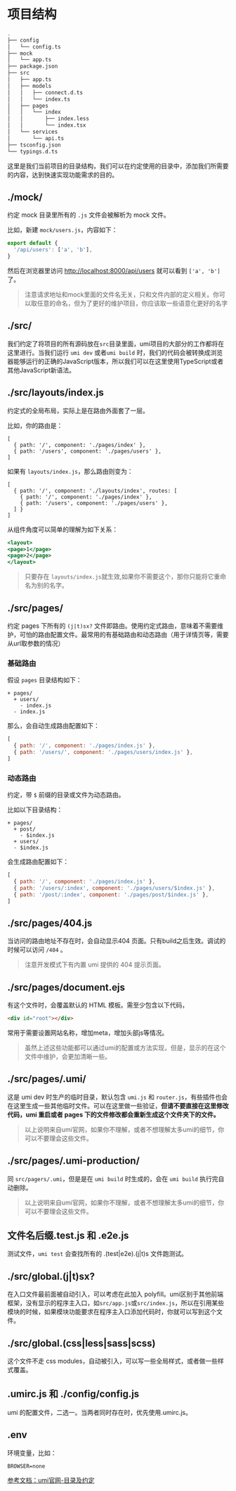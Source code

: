 # 项目结构


```bash
.
├── config
│   └── config.ts
├── mock
│   └── app.ts
├── package.json
├── src
│   ├── app.ts
│   ├── models
│   │   ├── connect.d.ts
│   │   └── index.ts
│   ├── pages
│   │   └── index
│   │       ├── index.less
│   │       └── index.tsx
│   └── services
│       └── api.ts
├── tsconfig.json
└── typings.d.ts
```

这里是我们当前项目的目录结构，我们可以在约定使用的目录中，添加我们所需要的内容，达到快速实现功能需求的目的。

## ./mock/

约定 mock 目录里所有的 `.js` 文件会被解析为 mock 文件。

比如，新建 `mock/users.js`，内容如下：

```js
export default {
  '/api/users': ['a', 'b'],
}
```

然后在浏览器里访问 [http://localhost:8000/api/users](http://localhost:8000/api/users) 就可以看到 `['a', 'b']` 了。
> 注意请求地址和mock里面的文件名无关，只和文件内部的定义相关。你可以取任意的命名，但为了更好的维护项目，你应该取一些语意化更好的名字

## ./src/
我们约定了将项目的所有源码放在`src`目录里面，umi项目的大部分的工作都将在这里进行。当我们运行 `umi dev` 或者`umi build` 时，我们的代码会被转换成浏览器能够运行的正确的JavaScript版本，所以我们可以在这里使用TypeScript或者其他JavaScript新语法。

## ./src/layouts/index.js

约定式的全局布局，实际上是在路由外面套了一层。

比如，你的路由是：

```
[
  { path: '/', component: './pages/index' },
  { path: '/users', component: './pages/users' },
]
```

如果有 `layouts/index.js`，那么路由则变为：

```
[
  { path: '/', component: './layouts/index', routes: [
    { path: '/', component: './pages/index' },
    { path: '/users', component: './pages/users' },
  ] }
]
```

从组件角度可以简单的理解为如下关系：

```jsx
<layout>
<page>1</page>
<page>2</page>
</layout>
```

> 只要存在 `layouts/index.js`就生效,如果你不需要这个，那你只能将它重命名为别的名字。
## ./src/pages/

约定 pages 下所有的 `(j|t)sx?` 文件即路由。使用约定式路由，意味着不需要维护，可怕的路由配置文件。最常用的有基础路由和动态路由（用于详情页等，需要从url取参数的情况）

### 基础路由

假设 `pages` 目录结构如下：

```
+ pages/
  + users/
    - index.js
  - index.js
```

那么，会自动生成路由配置如下：

```js
[
  { path: '/', component: './pages/index.js' },
  { path: '/users/', component: './pages/users/index.js' },
]
```

### 动态路由

约定，带 `$` 前缀的目录或文件为动态路由。

比如以下目录结构：

```
+ pages/
  + post/
    - $index.js
  + users/
  - $index.js
```

会生成路由配置如下：

```js
[
  { path: '/', component: './pages/index.js' },
  { path: '/users/:index', component: './pages/users/$index.js' },
  { path: '/post/:index', component: './pages/post/$index.js' },
]
```

## ./src/pages/404.js

当访问的路由地址不存在时，会自动显示404 页面。只有build之后生效。调试的时候可以访问 `/404` 。
> 注意开发模式下有内置 umi 提供的 404 提示页面。

## ./src/pages/document.ejs

有这个文件时，会覆盖默认的 HTML 模板。需至少包含以下代码，

```html
<div id="root"></div>
```
常用于需要设置网站名称，增加meta，增加头部js等情况。
> 虽然上述这些功能都可以通过umi的配置或方法实现，但是，显示的在这个文件中维护，会更加清晰一些。

## ./src/pages/.umi/

这是 umi dev 时生产的临时目录，默认包含 `umi.js` 和 `router.js`，有些插件也会在这里生成一些其他临时文件。可以在这里做一些验证，__但请不要直接在这里修改代码，umi 重启或者 pages 下的文件修改都会重新生成这个文件夹下的文件。__
> 以上说明来自umi官网，如果你不理解，或者不想理解太多umi的细节，你可以不要理会这些文件。
## ./src/pages/.umi-production/

同 `src/pagers/.umi`，但是是在 `umi build` 时生成的，会在 `umi build` 执行完自动删除。

> 以上说明来自umi官网，如果你不理解，或者不想理解太多umi的细节，你可以不要理会这些文件。

## 文件名后缀.test.js 和 .e2e.js

测试文件，`umi test` 会查找所有的 .(test|e2e).(j|t)s 文件跑测试。

## ./src/global.(j|t)sx?

在入口文件最前面被自动引入，可以考虑在此加入 polyfill。umi区别于其他前端框架，没有显示的程序主入口，如`src/app.js`或`src/index.js`，所以在引用某些模块的时候，如果模块功能要求在程序主入口添加代码时，你就可以写到这个文件。

## ./src/global.(css|less|sass|scss)

这个文件不走 css modules，自动被引入，可以写一些全局样式，或者做一些样式覆盖。

## .umirc.js 和 ./config/config.js

umi 的配置文件，二选一。当两者同时存在时，优先使用.umirc.js。

## .env

环境变量，比如：

```
BROWSER=none
```

[参考文档：umi官网-目录及约定](https://umijs.org/zh/guide/app-structure.html#%E7%9B%AE%E5%BD%95%E5%8F%8A%E7%BA%A6%E5%AE%9A)
